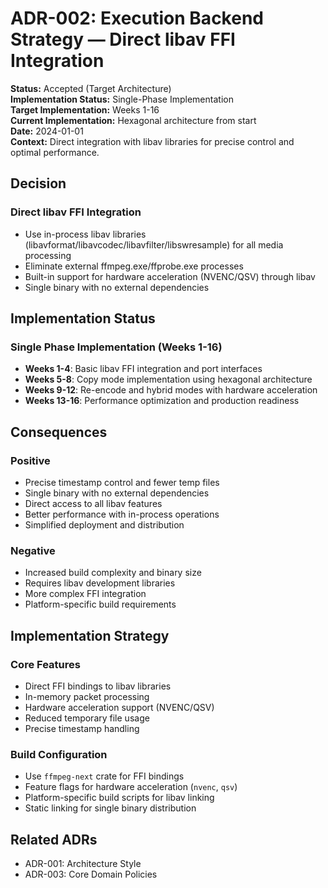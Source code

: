 # ADR-002: Execution Backend Strategy — Direct libav FFI Integration

**Status:** Accepted (Target Architecture)  
**Implementation Status:** Single-Phase Implementation  
**Target Implementation:** Weeks 1-16  
**Current Implementation:** Hexagonal architecture from start  
**Date:** 2024-01-01  
**Context:** Direct integration with libav libraries for precise control and optimal performance.

## Decision

### Direct libav FFI Integration
- Use in-process libav libraries (libavformat/libavcodec/libavfilter/libswresample) for all media processing
- Eliminate external ffmpeg.exe/ffprobe.exe processes
- Built-in support for hardware acceleration (NVENC/QSV) through libav
- Single binary with no external dependencies

## Implementation Status

### Single Phase Implementation (Weeks 1-16)
- **Weeks 1-4**: Basic libav FFI integration and port interfaces
- **Weeks 5-8**: Copy mode implementation using hexagonal architecture
- **Weeks 9-12**: Re-encode and hybrid modes with hardware acceleration
- **Weeks 13-16**: Performance optimization and production readiness

## Consequences

### Positive
- Precise timestamp control and fewer temp files
- Single binary with no external dependencies
- Direct access to all libav features
- Better performance with in-process operations
- Simplified deployment and distribution

### Negative
- Increased build complexity and binary size
- Requires libav development libraries
- More complex FFI integration
- Platform-specific build requirements

## Implementation Strategy

### Core Features
- Direct FFI bindings to libav libraries
- In-memory packet processing
- Hardware acceleration support (NVENC/QSV)
- Reduced temporary file usage
- Precise timestamp handling

### Build Configuration
- Use `ffmpeg-next` crate for FFI bindings
- Feature flags for hardware acceleration (`nvenc`, `qsv`)
- Platform-specific build scripts for libav linking
- Static linking for single binary distribution

## Related ADRs
- ADR-001: Architecture Style
- ADR-003: Core Domain Policies

